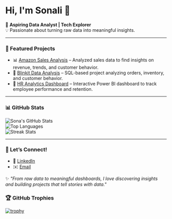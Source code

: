 <!-- <h1>Hi, I'm Sonali 👋</h1>
<p>🚀 <strong>A B.Tech 3rd-year student passionate about data analytics</strong></p>

<h2>👩‍💻 About Me:</h2>
<ul>
  <li> <strong>My journey into data started with curiosity and quickly turned into a passion.
  I’m learning to:
- Clean, analyze & visualize data
- Build dashboards 
- Communicate insights effectively

I believe learning by doing is the best way forward — and I’m doing just that!</strong></li>
</ul>

<h2>📫 Connect With Me:</h2>
<ul>
  <li>🔗 <strong>LinkedIn:</strong> <a href="http://linkedin.com/in/sonali-mahato-33b36828b">linkedin-profile</a></li>
  <li>🐦 <strong>Twitter/X:</strong> <a href="https://x.com/Sonali66281?t=QM-oZ2MGZjLCK35_lbYVoA&s=09">twitter-profile</a></li>
</ul>
 -->

# Hi, I'm Sonali 👋  

🚀 **Aspiring Data Analyst | Tech Explorer**  
💡 Passionate about turning raw data into meaningful insights.  

---

### 📂 Featured Projects  
- 📊 [Amazon Sales Analysis](#) – Analyzed sales data to find insights on revenue, trends, and customer behavior.  
- 🏬 [Blinkit Data Analysis](#) – SQL-based project analyzing orders, inventory, and customer behavior.  
- 👥 [HR Analytics Dashboard](#) – Interactive Power BI dashboard to track employee performance and retention.  

---



### 📊 GitHub Stats  
![Sona's GitHub Stats](https://github-readme-stats.vercel.app/api?username=sonalimahato&show_icons=true&theme=tokyonight)  
![Top Languages](https://github-readme-stats.vercel.app/api/top-langs/?username=sonalimahato&layout=compact&theme=tokyonight)  
![Streak Stats](https://streak-stats.demolab.com/?user=sonalimahato&theme=tokyonight)  

---

### 🤝 Let’s Connect!  
- 💼 [LinkedIn](http://linkedin.com/in/sonali-mahato-33b36828b)  
- ✉️ [Email](#)  

✨ *"From raw data to meaningful dashboards, I love discovering insights and building projects that tell stories with data."*

### 🏆 GitHub Trophies
[![trophy](https://github-profile-trophy.vercel.app/?username=sonalimahato&theme=tokyonight&margin-w=15&margin-h=15&column=7)](https://github.com/ryo-ma/github-profile-trophy)



